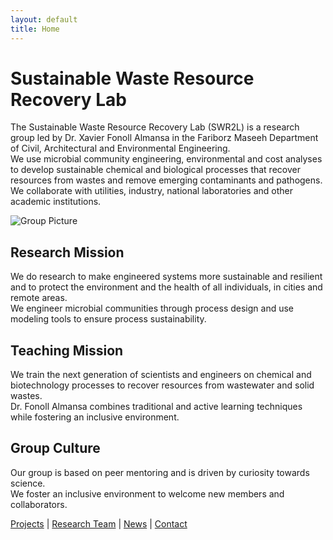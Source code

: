 ```yaml
---
layout: default
title: Home
---
```


# Sustainable Waste Resource Recovery Lab

The Sustainable Waste Resource Recovery Lab (SWR2L) is a research group led by Dr. Xavier Fonoll Almansa in the Fariborz Maseeh Department of Civil, Architectural and Environmental Engineering.  
We use microbial community engineering, environmental and cost analyses to develop sustainable chemical and biological processes that recover resources from wastes and remove emerging contaminants and pathogens.  
We collaborate with utilities, industry, national laboratories and other academic institutions.

![Group Picture](path/to/group-picture.jpg)

## Research Mission
We do research to make engineered systems more sustainable and resilient and to protect the environment and the health of all individuals, in cities and remote areas.  
We engineer microbial communities through process design and use modeling tools to ensure process sustainability.

## Teaching Mission
We train the next generation of scientists and engineers on chemical and biotechnology processes to recover resources from wastewater and solid wastes.  
Dr. Fonoll Almansa combines traditional and active learning techniques while fostering an inclusive environment.

## Group Culture
Our group is based on peer mentoring and is driven by curiosity towards science.  
We foster an inclusive environment to welcome new members and collaborators.

[Projects](projects.md) | [Research Team](team.md) | [News](news.md) | [Contact](contact.md)
